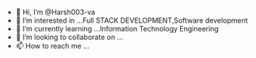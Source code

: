 - 👋 Hi, I’m @Harsh003-va
- 👀 I’m interested in ...Full STACK DEVELOPMENT,Software development
- 🌱 I’m currently learning ...Information Technology Engineering
- 💞️ I’m looking to collaborate on ...
- 📫 How to reach me ...

<!---
Harsh003-va/Harsh003-va is a ✨ special ✨ repository because its `README.md` (this file) appears on your GitHub profile.
You can click the Preview link to take a look at your changes.
--->
